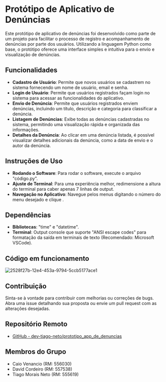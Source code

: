 # Protótipo de Aplicativo de Denúncias

Este protótipo de aplicativo de denúncias foi desenvolvido como parte de um projeto para facilitar o processo de registro e acompanhamento de denúncias por parte dos usuários. Utilizando a linguagem Python como base, o protótipo oferece uma interface simples e intuitiva para o envio e visualização de denúncias.

## Funcionalidades

- **Cadastro de Usuário**: Permite que novos usuários se cadastrem no sistema fornecendo um nome de usuário, email e senha.
- **Login de Usuário**: Permite que usuários registrados façam login no sistema para acessar as funcionalidades do aplicativo.
- **Envio de Denúncia**: Permite que usuários registrados enviem denúncias, incluindo um título, descrição e categoria para classificar a denúncia.
- **Listagem de Denúncias**: Exibe todas as denúncias cadastradas no sistema, permitindo uma visualização rápida e organizada das informações.
- **Detalhes da Denúncia**: Ao clicar em uma denúncia listada, é possível visualizar detalhes adicionais da denúncia, como a data de envio e o autor da denúncia.

## Instruções de Uso

- **Rodando o Software**: Para rodar o software, execute o arquivo "código.py".
- **Ajuste de Terminal**: Para uma experiência melhor, redimensione a altura do terminal para caber apenas 7 linhas de output.
- **Navegação no Aplicativo**: Navegue pelos menus digitando o número do menu desejado e clique <enter>.

## Dependências

- **Bibliotecas**: "time" e "datetime".
- **Terminal**: Output console que suporte "ANSI escape codes" para formatação da saída em terminais de texto (Recomendado: Microsoft VSCode).

## Código em funcionamento

![2528f27b-12e4-453a-9794-5ccb5177ace1](https://github.com/dev-tiago-neto/prototipo_app_de_denuncias/assets/161903325/369f0f20-e5b0-4f72-bba5-aa526dd0b208)

## Contribuição

Sinta-se à vontade para contribuir com melhorias ou correções de bugs. Abra uma issue detalhando sua proposta ou envie um pull request com as alterações desejadas.

## Repositório Remoto

- [GitHub - dev-tiago-neto/prototipo_app_de_denuncias](https://github.com/dev-tiago-neto/prototipo_app_de_denuncias)

## Membros do Grupo


- Caio Venancio (RM: 556030)
- David Cordeiro (RM: 557538)
- Tiago Morais Neto (RM: 555619)



